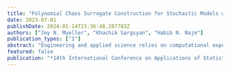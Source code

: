 ```yaml
---
title: "Polynomial Chaos Surrogate Construction for Stochastic Models with Parametric Uncertainty"
date: 2023-07-01
publishDate: 2024-01-14T23:36:48.287783Z
authors: ["Joy N. Mueller", "Khachik Sargsyan", "Habib N. Najm"]
publication_types: ["1"]
abstract: "Engineering and applied science relies on computational experiments to rigorously study physical systems. The mathematical models used to probe these systems are highly complex, and sampling-intensive studies often require prohibitively many simulations for acceptable accuracy. Surrogate models provide a means of circumventing the high computational expense of sampling such complex models. In particular, Polynomial chaos expansions (PCEs) have been successful for uncertainty quantification studies of deterministic models where the dominant source of uncertainty is parametric. We discuss an extension to conventional PCE surrogate modeling to enable surrogate construction for stochastic computational models that have intrinsic noise in addition to parametric uncertainty. We develop a PCE surrogate on a joint space of intrinsic and parametric uncertainty, enabled by Rosenblatt transformations. We then take advantage of closed-form solutions for computing PCE Sobol indices to perform a global sensitivity analysis of the model which explicitly quantifies the intrinsic noise contribution to the overall model output variance. Additionally, the resulting joint PCE is generative in the sense that it allows generating random realizations at any input parameter setting that are statistically approximately equivalent to realizations from the underlying stochastic model. The methodology is demonstrated on a chemical catalysis example model."
featured: false
publication: "*14th International Conference on Applications of Statistics and Probability in Civil Engineering (ICASP14), Dublin, Ireland*"
---
```


